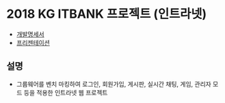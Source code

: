 # 2018 KG ITBANK 프로젝트 (인트라넷)
  * [개발명세서](https://docs.google.com/presentation/d/1UuCXzISTy7bGFzfVDqJkXRoaKfUTYNHm/edit?usp=share_link&ouid=117809430705139401211&rtpof=true&sd=true)
  * [프리젠테이션](https://docs.google.com/presentation/d/1PfCtbZ4MnCKE8uNBI8DC8LoGdzv3h8Gl/edit?usp=share_link&ouid=117809430705139401211&rtpof=true&sd=true)
 
## 설명
  * 그룹웨어를 벤치 마킹하여 로그인, 회원가입, 게시판, 실시간 채팅, 게임, 관리자 모드 등을 적용한 인트라넷 웹 프로젝트

